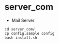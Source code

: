 server_com
==========
 

 * Mail Server
 ```
 cd server_com/
 cp config.sample config
 bash install.sh
 ```

 	
